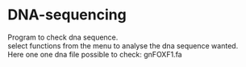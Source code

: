 # DNA-sequencing
Program to check dna sequence.  
select functions from the menu to analyse the dna sequence wanted.  
Here one one dna file possible to check: gnFOXF1.fa


